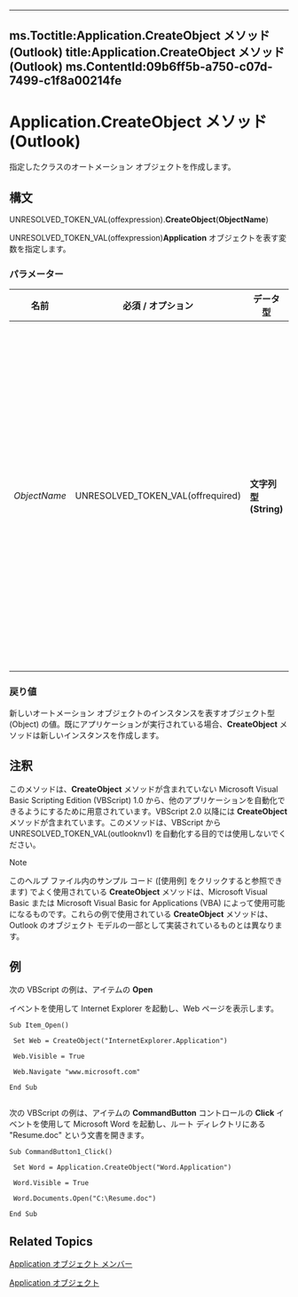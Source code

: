 

---
ms.Toctitle:Application.CreateObject メソッド (Outlook)
title:Application.CreateObject メソッド (Outlook)
ms.ContentId:09b6ff5b-a750-c07d-7499-c1f8a00214fe
---
# Application.CreateObject メソッド (Outlook)




指定したクラスのオートメーション オブジェクトを作成します。

## 構文
UNRESOLVED_TOKEN_VAL(offexpression).**CreateObject**(**ObjectName**)



UNRESOLVED_TOKEN_VAL(offexpression)**Application** オブジェクトを表す変数を指定します。

### パラメーター

|**名前**|**必須 / オプション**|**データ型**|**説明**|
|---|---|---|---|
|*ObjectName*|UNRESOLVED_TOKEN_VAL(offrequired)|**文字列型 (String)**|作成するオブジェクトのクラス名を指定します。有効なクラス名の詳細については、[ここ](4dc61073-a674-b786-418e-60b46c79d0c6.md)をクリックしてください。|



### 戻り値
新しいオートメーション オブジェクトのインスタンスを表すオブジェクト型 (Object) の値。既にアプリケーションが実行されている場合、**CreateObject** メソッドは新しいインスタンスを作成します。





## 注釈
このメソッドは、**CreateObject** メソッドが含まれていない Microsoft Visual Basic Scripting Edition (VBScript) 1.0 から、他のアプリケーションを自動化できるようにするために用意されています。VBScript 2.0 以降には **CreateObject** メソッドが含まれています。このメソッドは、VBScript から UNRESOLVED_TOKEN_VAL(outlooknv1) を自動化する目的では使用しないでください。

>[!NOTE]
>このヘルプ ファイル内のサンプル コード ([使用例] をクリックすると参照できます) でよく使用されている **CreateObject** メソッドは、Microsoft Visual Basic または Microsoft Visual Basic for Applications (VBA) によって使用可能になるものです。これらの例で使用されている **CreateObject** メソッドは、Outlook のオブジェクト モデルの一部として実装されているものとは異なります。





## 例
次の VBScript の例は、アイテムの **Open**



 イベントを使用して Internet Explorer を起動し、Web ページを表示します。

```sourcecode
Sub Item_Open() 
 
 Set Web = CreateObject("InternetExplorer.Application") 
 
 Web.Visible = True 
 
 Web.Navigate "www.microsoft.com" 
 
End Sub 
 

```




次の VBScript の例は、アイテムの **CommandButton** コントロールの **Click** イベントを使用して Microsoft Word を起動し、ルート ディレクトリにある "Resume.doc" という文書を開きます。

```sourcecode
Sub CommandButton1_Click() 
 
 Set Word = Application.CreateObject("Word.Application") 
 
 Word.Visible = True 
 
 Word.Documents.Open("C:\Resume.doc") 
 
End Sub
```




## Related Topics

[Application オブジェクト メンバー](3519c89c-2353-85ee-7ddc-62e5dd85a8e7.md)

[Application オブジェクト](797003e7-ecd1-eccb-eaaf-32d6ddde8348.md)




